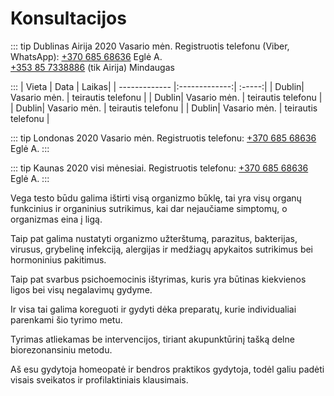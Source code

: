 # Konsultacijоs

::: tip Dublinas Airija 2020 Vasario mėn.
Registruotis telefonu (Viber, WhatsApp): <a href="tel:+37068568636">+370 685 68636</a> Eglė A.
<br>
<a href="tel:+353857338886">+353 85 7338886</a> (tik Airija) Mindaugas

:::
| Vieta | Data | Laikas|
| ------------- |:-------------:| :-----:|
| Dublin| Vasario mėn. | teirautis telefonu |
| Dublin| Vasario mėn. | teirautis telefonu |
| Dublin| Vasario mėn. | teirautis telefonu |
| Dublin| Vasario mėn. | teirautis telefonu |

::: tip Londonas 2020 Vasario mėn.
Registruotis telefonu: <a href="tel:+37068568636">+370 685 68636</a> Eglė A.
:::

::: tip Kaunas 2020 visi mėnesiai.
Registruotis telefonu: <a href="tel:+37068568636">+370 685 68636</a> Eglė A.
:::

Vega testo būdu galima ištirti visą organizmo būklę, tai yra visų organų funkcinius ir organinius sutrikimus, kai dar nejaučiame simptomų, o organizmas eina į ligą.

Taip pat galima nustatyti organizmo užterštumą, parazitus, bakterijas, virusus, grybelinę infekciją, alergijas ir medžiagų apykaitos sutrikimus bei hormoninius pakitimus.

Taip pat svarbus psichoemocinis ištyrimas, kuris yra būtinas kiekvienos ligos bei visų negalavimų gydyme.

Ir visa tai galima koreguoti ir gydyti dėka preparatų, kurie individualiai parenkami šio tyrimo metu.

Tyrimas atliekamas be intervencijos, tiriant akupunktūrinį tašką delne biorezonansiniu metodu.

Aš esu gydytoja homeopatė ir bendros praktikos gydytoja, todėl galiu padėti visais sveikatos ir profilaktiniais klausimais.
